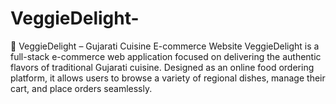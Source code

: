 # VeggieDelight-
🥗 VeggieDelight – Gujarati Cuisine E-commerce Website VeggieDelight is a full-stack e-commerce web application focused on delivering the authentic flavors of traditional Gujarati cuisine. Designed as an online food ordering platform, it allows users to browse a variety of regional dishes, manage their cart, and place orders seamlessly.
